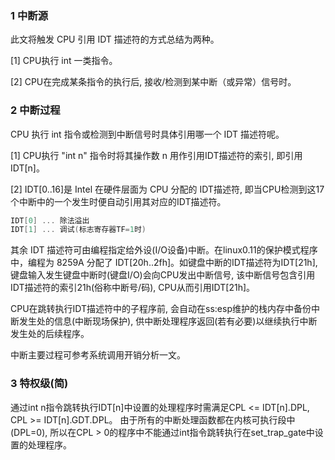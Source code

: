 ### 1 中断源
此文将触发 CPU 引用 IDT 描述符的方式总结为两种。

[1] CPU执行 int 一类指令。

[2] CPU在完成某条指令的执行后, 接收/检测到某中断（或异常）信号时。

### 2 中断过程
CPU 执行 int 指令或检测到中断信号时具体引用哪一个 IDT 描述符呢。

[1] CPU执行 "int n" 指令时将其操作数 n 用作引用IDT描述符的索引, 即引用 IDT[n]。

[2] IDT[0..16]是 Intel 在硬件层面为 CPU 分配的 IDT描述符, 即当CPU检测到这17个中断中的一个发生时便自动引用其对应的IDT描述符。
```C 
IDT[0] ... 除法溢出
IDT[1] ... 调试(标志寄存器TF=1时)
```

其余 IDT 描述符可由编程指定给外设(I/O设备)中断。在linux0.11的保护模式程序中，编程为 8259A 分配了 IDT[20h..2fh]。如键盘中断的IDT描述符为IDT[21h], 键盘输入发生键盘中断时(键盘I/O)会向CPU发出中断信号, 该中断信号包含引用IDT描述符的索引21h(俗称中断号/码), CPU从而引用IDT[21h]。

CPU在跳转执行IDT描述符中的子程序前, 会自动在ss:esp维护的栈内存中备份中断发生处的信息(中断现场保护), 供中断处理程序返回(若有必要)以继续执行中断发生处的后续程序。

中断主要过程可参考系统调用开销分析一文。

### 3 特权级(简)
通过int n指令跳转执行IDT[n]中设置的处理程序时需满足CPL <= IDT[n].DPL, CPL >= IDT[n].GDT.DPL。 由于所有的中断处理函数都在内核可执行段中(DPL=0), 所以在CPL > 0的程序中不能通过int指令跳转执行在set_trap_gate中设置的处理程序。
